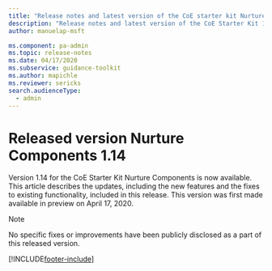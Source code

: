 ```yaml
---
title: "Release notes and latest version of the CoE starter kit Nurture Components 1.14 | MicrosoftDocs"
description: "Release notes and latest version of the CoE Starter Kit 1.14."
author: manuelap-msft

ms.component: pa-admin
ms.topic: release-notes
ms.date: 04/17/2020
ms.subservice: guidance-toolkit
ms.author: mapichle
ms.reviewer: sericks
search.audienceType: 
  - admin
---
```


# Released version Nurture Components 1.14

Version 1.14 for the CoE Starter Kit Nurture Components is now available. This article describes the updates, including the new features and the fixes to existing functionality, included in this release. This version was first made available in preview on April 17, 2020.

> [!NOTE]
> No specific fixes or improvements have been publicly disclosed as a part of this released version.


[!INCLUDE[footer-include](../../../includes/footer-banner.md)]
